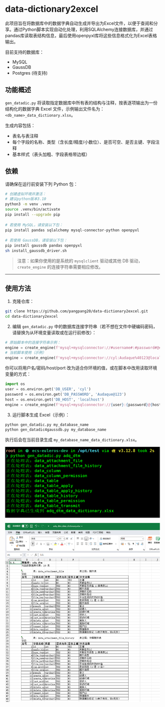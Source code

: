 # data-dictionary2excel

此项目旨在将数据库中的数据字典自动生成并导出为Excel文件，以便于查阅和分享。通过Python脚本实现自动化处理，利用SQLAlchemy连接数据库，并通过pandas库读取表结构信息，最后使用openpyxl库将这些信息格式化为Excel表格输出。

目前支持的数据库：

- MySQL
- GaussDB
- Postgres (待支持)

## 功能概述

`gen_datadic.py` 将读取指定数据库中所有表的结构与注释，按表逐项输出为一份结构化的数据字典 Excel 文件，示例输出文件名为：`<db_name>_data_dictionary.xlsx`。

生成内容包括：

- 表名与表注释
- 每个字段的名称、类型（含长度/精度/小数位）、是否可空、是否主键、字段注释
- 基本样式（表头加粗、字段表格带边框）

## 依赖

请确保在运行前安装下列 Python 包：

```bash
# 创建虚拟环境并激活：
# 建议python版本3.10
python3 -m venv .venv
source .venv/bin/activate
pip install --upgrade pip

# 若使用 MySQL，请安装以下包：
pip install pandas sqlalchemy mysql-connector-python openpyxl

# 若使用 GaussDB，请安装以下包：
pip install gaussdb pandas openpyxl
sh install_gaussdb_driver.sh
```

> 注意：如果你使用的是系统的 `mysqlclient` 驱动或其他 DB 驱动，`create_engine` 的连接字符串需要相应修改。


---

## 使用方法

1. 克隆仓库：

```bash
git clone https://github.com/pangpang20/data-dictionary2excel.git
cd data-dictionary2excel
```

2. 编辑 `gen_datadic.py` 中的数据库连接字符串（若不想在文件中硬编码密码，请替换为从环境变量读取或在运行前修改）：

```py
# 原始脚本中的连接字符串示例：
engine = create_engine(f'mysql+mysqlconnector://#username#:#password#@#dbhost#/{db_name}')
# 当前脚本使用（示例）
engine = create_engine(f'mysql+mysqlconnector://cyl:Audaque%40123@localhost/{db_name}')
```

你可以将用户名/密码/host/port 改为适合你环境的值，或在脚本中改用读取环境变量的方式：

```py
import os
user = os.environ.get('DB_USER', 'cyl')
password = os.environ.get('DB_PASSWORD', 'Audaque@123')
host = os.environ.get('DB_HOST', 'localhost')
engine = create_engine(f'mysql+mysqlconnector://{user}:{password}@{host}/{db_name}')
```

3. 运行脚本生成 Excel（示例）：

```bash
python gen_datadic.py my_database_name
python gen_datadic4gaussdb.py my_database_name
```

执行后会在当前目录生成 `my_database_name_data_dictionary.xlsx`。

![alt text](resource/image1.png)

![alt text](resource/image2.png)
